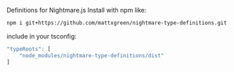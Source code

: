 Definitions for Nightmare.js Install with npm like:
```bash
npm i git+https://github.com/mattxgreen/nightmare-type-definitions.git
```
include in your tsconfig:
```js
"typeRoots": [
    "node_modules/nightmare-type-definitions/dist"
]
```

